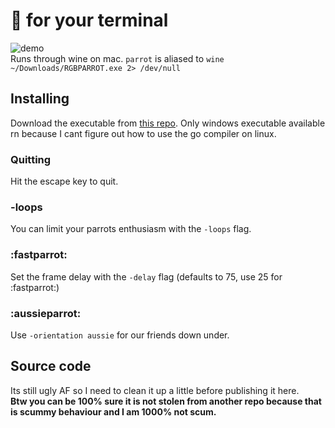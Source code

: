 # :parrot: for your terminal

![demo](http://dropit.velvetcache.org.s3.amazonaws.com/jmhobbs/NzczFOYq4g/termbox-parrot-color.gif)  
Runs through wine on mac. `parrot` is aliased to `wine ~/Downloads/RGBPARROT.exe 2> /dev/null`

## Installing

Download the executable from [this repo](https://github.com/AmiyazGitHubLab/RGBParrot/blob/main/RGBParrot.exe). Only windows executable available rn because I cant figure out how to use the go compiler on linux.
  
### Quitting

Hit the escape key to quit.

### -loops

You can limit your parrots enthusiasm with the `-loops` flag.

### :fastparrot:

Set the frame delay with the `-delay` flag (defaults to 75, use 25 for :fastparrot:)

### :aussieparrot:

Use `-orientation aussie` for our friends down under.

## Source code
Its still ugly AF so I need to clean it up a little before publishing it here.  
**Btw you can be 100% sure it is not stolen from another repo because that is scummy behaviour and I am 1000% not scum.**
